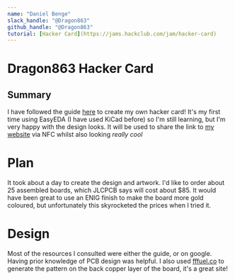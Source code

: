 ```yaml
---
name: "Daniel Benge"
slack_handle: "@Dragon863"
github_handle: "@Dragon863"
tutorial: [Hacker Card](https://jams.hackclub.com/jam/hacker-card)
---
```


# Dragon863 Hacker Card

## Summary
I have followed the guide [here](https://jams.hackclub.com/jam/hacker-card) to create my own hacker card! It's my first time using EasyEDA (I have used KiCad before) so I'm still learning, but I'm very happy with the design looks. It will be used to share the link to [my website](https://danieldb.uk) via NFC whilst also looking *really cool*

# Plan
It took about a day to create the design and artwork. I'd like to order about 25 assembled boards, which JLCPCB says will cost about $85. It would have been great to use an ENIG finish to make the board more gold coloured, but unfortunately this skyrocketed the prices when I tried it.

# Design
Most of the resources I consulted were either the guide, or on google. Having prior knowledge of PCB design was helpful. I also used [fffuel.co](https://www.fffuel.co/) to generate the pattern on the back copper layer of the board, it's a great site!
